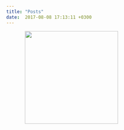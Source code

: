 ```yaml
---
title: "Posts"
date:  2017-08-08 17:13:11 +0300
---
```


<img width="250px;" class="homepage-content" style="margin-left:50px;" src="/img/phenomena.jpg">
